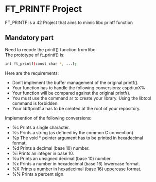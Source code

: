 # FT_PRINTF Project
FT_PRINTF is a 42 Project that aims to mimic libc printf function

## Mandatory part
Need to recode the printf() function from libc. <br>
The prototype of ft_printf() is:
```bash
int ft_printf(const char *, ...);
```

Here are the requirements:
* Don’t implement the buffer management of the original printf().
* Your function has to handle the following conversions: cspdiuxX%
* Your function will be compared against the original printf().
* You must use the command ar to create your library. Using the libtool command is forbidden.
* Your libftprintf.a has to be created at the root of your repository.

Implemention of the following conversions:
* %c Prints a single character.
* %s Prints a string (as defined by the common C convention).
* %p The void * pointer argument has to be printed in hexadecimal format.
* %d Prints a decimal (base 10) number.
* %i Prints an integer in base 10.
* %u Prints an unsigned decimal (base 10) number.
* %x Prints a number in hexadecimal (base 16) lowercase format.
* %X Prints a number in hexadecimal (base 16) uppercase format.
* %% Prints a percent sign.
